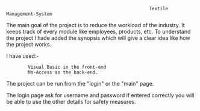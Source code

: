                                                          Textile Management-System
                                                                
The main goal of the project is to reduce the workload of the industry.
It keeps track of every module like employees, products, etc.
To understand the project I hade added the synopsis which will give a clear idea like how the project works.

I have used:-

            Visual Basic in the front-end 
            Ms-Access as the back-end.
            
The project can be run from the "login" or the "main" page. 

The login page ask for username and password if entered correctly you will be able to use the other details for safety measures.
